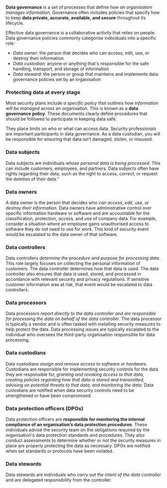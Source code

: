 **Data governance** is a set of processes that define *how an organisation manages information*. Governance often includes policies that specify how to keep **data private, accurate, available, and secure** throughout its lifecycle.

Effective data governance is a collaborative activity that relies on people. Data governance policies commonly categorise individuals into a specific role:

- *Data owner*: the person that decides who can access, edit, use, or destroy their information
- *Data custodian*: anyone or anything that's responsible for the safe handling, transport, and storage of information
- *Data steward*: the person or group that maintains and implements data governance policies set by an organisation

### Protecting data at every stage

Most security plans include *a specific policy that outlines how information will be managed* across an organisation. This is known as a **data governance policy**. These documents clearly define procedures that should be followed to participate in keeping data safe. 

They place limits on who or what can access data. Security professionals are important participants in data governance. As a data custodian, you will be responsible for ensuring that data isn’t damaged, stolen, or misused.

### Data subjects 

Data subjects are individuals *whose personal data is being processed*. This can include customers, employees, and partners. Data subjects often have rights regarding their data, such as the right to access, correct, or request the deletion of their data.”

### Data owners

A data owner is the person that decides who *can access, edit, use, or destroy their information*. Data owners have administrative control over specific information hardware or software and are accountable for the classification, protection, access, and use of company data. For example, consider a situation where an employee gains unauthorised access to software they do not need to use for work. This kind of security event would be escalated to the data owner of that software.

### Data controllers

Data controllers *determine the procedure and purpose for processing data*. This role largely focuses on collecting the personal information of customers. The data controller determines how that data is used. The data controller also ensures that data is used, stored, and processed in accordance with relevant security and privacy regulations. If sensitive customer information was at risk, that event would be escalated to data controllers.

### Data processors

Data processors *report directly to the data controller and are responsible for processing the data on behalf of the data controller*. The data processor is typically a vendor and is often tasked with installing security measures to help protect the data. Data processing issues are typically escalated to the individual who oversees the third-party organisation responsible for data processing.

### Data custodians

Data custodians *assign and remove access to software or hardware*. Custodians are responsible for implementing security controls for the data they are responsible for, *granting and revoking access to that data, creating policies regarding how that data is stored and transmitted, advising on potential threats to that data, and monitoring the data*. Data custodians are notified when data security controls need to be strengthened or have been compromised.

### Data protection officers (DPOs)

Data protection officers are **responsible for monitoring the internal compliance of an organisation’s data protection procedures**. These individuals advise the security team on the obligations required by the organisation's data protection standards and procedures. They also conduct assessments to determine whether or not the security measures in place are properly protecting the data as necessary. DPOs are notified when set standards or protocols have been violated.  

### Data stewards

Data stewards are individuals who *carry out the intent of the data controller* and are delegated responsibility from the controller.